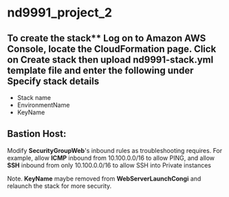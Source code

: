 # nd9991_project_2

## To create the stack** Log on to Amazon AWS Console, locate the CloudFormation page. Click on **Create stack** then upload **nd9991-stack.yml** template file and enter the following under **Specify stack details**

- Stack name
- EnvironmentName
- KeyName


## Bastion Host:

Modify **SecurityGroupWeb**'s inbound rules as troubleshooting requires. For example,
allow **ICMP** inbound from 10.100.0.0/16 to allow PING, and allow **SSH** inbound from only 10.100.0.0/16 
to allow SSH into Private instances

Note. **KeyName** maybe removed from **WebServerLaunchCongi** and relaunch the stack for more security.